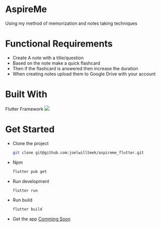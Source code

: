 <h1>AspireMe</h1>
<p> Using my method of memorization and notes taking techniques </p>
<h1> Functional Requirements </h1>
<ul>
  <li> Create A note with a title/question </li>
  <li> Based on the note make a quick flashcard </li>
  <li> Then if the flashcard is answered then increase the duration </li>
  <li> When creating notes upload them to Google Drive with your account</li>
</ul>
<h1>Built With</h1>
<p>Flutter Framework <img src="https://img.icons8.com/color/48/flutter.png"/></p>
<h1>Get Started</h1>
<ul>
  <li>Clone the project</li>
    
  ```sh
  git clone git@github.com:joelwillSeek/aspireme_flutter.git
  ```  

  <li>Npm</li>
    
  ```sh
  flutter pub get
  ```

  <li>Run development</li>

   ```bash
  flutter run
```
<li>Run build</li>

  ```sh
  flutter build
  ```

<li>Get the app <a href="#">Comming Soon</a></li>
</ul>

